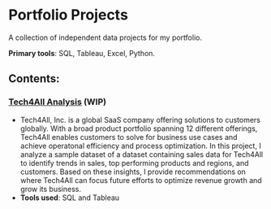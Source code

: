# Portfolio Projects
A collection of independent data projects for my portfolio.

**Primary tools**: SQL, Tableau, Excel, Python.

## Contents:
### [Tech4All Analysis](https://github.com/Yunsang93/portfolio-projects/blob/main/Tech4All_Analysis.sql) (WIP)
* Tech4All, Inc. is a global SaaS company offering solutions to customers globally. With a broad product portfolio spanning 12 different offerings, Tech4All enables customers to solve for business use cases and achieve operatonal efficiency and process optimization. In this project, I analyze a sample dataset of a dataset containing sales data for Tech4All to identify trends in sales, top performing products and regions, and customers. Based on these insights, I provide recommendations on where Tech4All can focus future efforts to optimize revenue growth and grow its business.
* **Tools used**: SQL and Tableau
